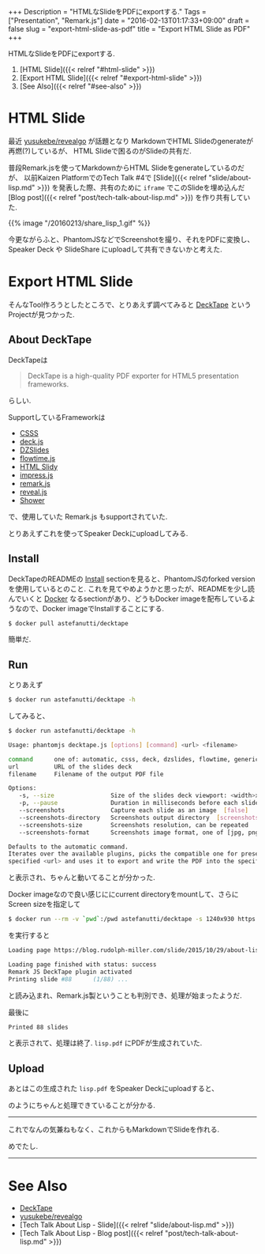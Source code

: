 +++
Description = "HTMLなSlideをPDFにexportする."
Tags = ["Presentation", "Remark.js"]
date = "2016-02-13T01:17:33+09:00"
draft = false
slug = "export-html-slide-as-pdf"
title = "Export HTML Slide as PDF"
+++

HTMLなSlideをPDFにexportする.

<!--more-->

1. [HTML Slide]({{< relref "#html-slide" >}})
2. [Export HTML Slide]({{< relref "#export-html-slide" >}})
3. [See Also]({{< relref "#see-also" >}})


# HTML Slide

最近 [yusukebe/revealgo](https://github.com/yusukebe/revealgo) が話題となり
MarkdownでHTML Slideのgenerateが再燃(?)しているが、
HTML Slideで困るのがSlideの共有だ.

普段Remark.jsを使ってMarkdownからHTML Slideをgenerateしているのだが、
以前Kaizen PlatformでのTech Talk #4で [Slide]({{< relref "slide/about-lisp.md" >}})
を発表した際、共有のために `iframe` でこのSlideを埋め込んだ
[Blog post]({{< relref "post/tech-talk-about-lisp.md" >}}) を作り共有していた.

{{% image "/20160213/share_lisp_1.gif" %}}

今更ながらふと、PhantomJSなどでScreenshotを撮り、それをPDFに変換し、
Speaker Deck や SlideShare にuploadして共有できないかと考えた.


# Export HTML Slide

そんなTool作ろうとしたところで、とりあえず調べてみると
[DeckTape](https://github.com/astefanutti/decktape) というProjectが見つかった.


## About DeckTape

DeckTapeは

> DeckTape is a high-quality PDF exporter for HTML5 presentation frameworks.

らしい.

SupportしているFrameworkは

- [CSSS](http://leaverou.github.io/csss/)
- [deck.js](http://imakewebthings.com/deck.js/)
- [DZSlides](http://paulrouget.com/dzslides/)
- [flowtime.js](http://flowtime-js.marcolago.com/)
- [HTML Slidy](http://www.w3.org/Talks/Tools/)
- [impress.js](http://impress.github.io/impress.js)
- [remark.js](http://remarkjs.com/)
- [reveal.js](http://lab.hakim.se/reveal-js)
- [Shower](http://shwr.me/)

で、使用していた Remark.js もsupportされていた.

とりあえずこれを使ってSpeaker Deckにuploadしてみる.


## Install

DeckTapeのREADMEの [Install](https://github.com/astefanutti/decktape#install) sectionを見ると、PhantomJSのforked versionを使用しているとのこと.
これを見てやめようかと思ったが、READMEを少し読んでいくと [Docker](https://github.com/astefanutti/decktape#docker) なるsectionがあり、どうもDocker imageを配布しているようなので、Docker imageでInstallすることにする.

```sh
$ docker pull astefanutti/decktape
```

簡単だ.


## Run

とりあえず

```sh
$ docker run astefanutti/decktape -h
```

してみると、

```sh
$ docker run astefanutti/decktape -h

Usage: phantomjs decktape.js [options] [command] <url> <filename>

command      one of: automatic, csss, deck, dzslides, flowtime, generic, impress, remark, reveal, shower, slidy
url          URL of the slides deck
filename     Filename of the output PDF file

Options:
   -s, --size                Size of the slides deck viewport: <width>x<height>  [1280x720]
   -p, --pause               Duration in milliseconds before each slide is exported  [1000]
   --screenshots             Capture each slide as an image  [false]
   --screenshots-directory   Screenshots output directory  [screenshots]
   --screenshots-size        Screenshots resolution, can be repeated
   --screenshots-format      Screenshots image format, one of [jpg, png]  [png]

Defaults to the automatic command.
Iterates over the available plugins, picks the compatible one for presentation at the 
specified <url> and uses it to export and write the PDF into the specified <filename>.
```

と表示され、ちゃんと動いてることが分かった.

Docker imageなので良い感じににcurrent directoryをmountして、さらにScreen sizeを指定して

```sh
$ docker run --rm -v `pwd`:/pwd astefanutti/decktape -s 1240x930 https://blog.rudolph-miller.com/slide/2015/10/29/about-lisp/ /pwd/lisp.pdf
```

を実行すると

```sh
Loading page https://blog.rudolph-miller.com/slide/2015/10/29/about-lisp/ ...

Loading page finished with status: success
Remark JS DeckTape plugin activated
Printing slide #88      (1/88) ...
```

と読み込まれ、Remark.js製ということも判別でき、処理が始まったようだ.

最後に

```sh
Printed 88 slides
```

と表示されて、処理は終了. `lisp.pdf` にPDFが生成されていた.


## Upload

あとはこの生成された `lisp.pdf` をSpeaker Deckにuploadすると、

<script async class="speakerdeck-embed" data-id="77ce6ba2d6134d94a77e432f0246cd06" data-ratio="1.33333333333333" src="//speakerdeck.com/assets/embed.js"></script>

のようにちゃんと処理できていることが分かる.

---

これでなんの気兼ねもなく、これからもMarkdownでSlideを作れる.

めでたし.

---

# See Also
- [DeckTape](https://github.com/astefanutti/decktape)
- [yusukebe/revealgo](https://github.com/yusukebe/revealgo)
- [Tech Talk About Lisp - Slide]({{< relref "slide/about-lisp.md" >}})
- [Tech Talk About Lisp - Blog post]({{< relref "post/tech-talk-about-lisp.md" >}})

